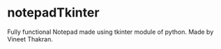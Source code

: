 # notepadTkinter
Fully functional Notepad made using tkinter module of python.
Made by Vineet Thakran.
